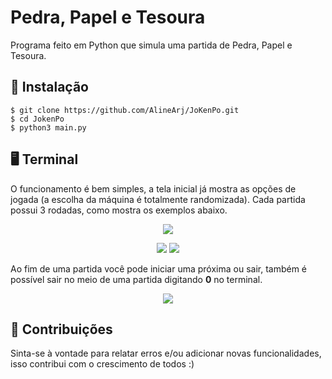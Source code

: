 # Pedra, Papel e Tesoura

Programa feito em Python que simula uma partida de Pedra, Papel e Tesoura. 


## 👾 Instalação
```
$ git clone https://github.com/AlineArj/JoKenPo.git
$ cd JokenPo
$ python3 main.py
```

## 🖥 Terminal 
O funcionamento é bem simples, a tela inicial já mostra as opções de jogada (a escolha da máquina é totalmente randomizada). Cada partida possui 3 rodadas, como mostra os exemplos abaixo.
 
 <p align="center">
  <img src="https://raw.github.com/AlineArj/JoKenPo/main/imagens/menu.png" />
</p>

 <p align="center">
  <img src="https://raw.github.com/AlineArj/JoKenPo/main/imagens/saida2.png" />
  <img src="https://raw.github.com/AlineArj/JoKenPo/main/imagens/saida1.png" />
</p>

Ao fim de uma partida você pode iniciar uma próxima ou sair, também é possível sair no meio de uma partida digitando __0__  no terminal.

 <p align="center">
  <img src="https://raw.github.com/AlineArj/JoKenPo/main/imagens/reiniciar.png" />
</p>

## 🤝 Contribuições
Sinta-se à vontade para relatar erros e/ou adicionar novas funcionalidades, isso contribui com o crescimento de todos :)
